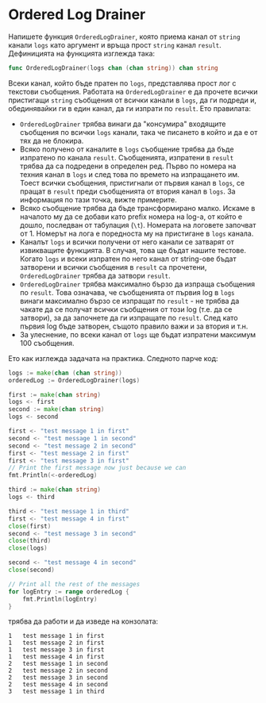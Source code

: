 # Ordered Log Drainer

Напишете функция `OrderedLogDrainer`, която приема канал от `string` канали `logs` като аргумент и връща прост `string` канал `result`. Дефиницията на функцията изглежда така:

```go
func OrderedLogDrainer(logs chan (chan string)) chan string
```

Всеки канал, който бъде пратен по `logs`, представлява прост лог с текстови съобщения. Работата на `OrderedLogDrainer` е да прочете всички пристигащи `string` съобщения от всички канали в `logs`, да ги подреди и, обединявайки ги в един канал, да ги изпрати по `result`. Ето правилата:

 - `OrderedLogDrainer` трябва винаги да "консумира" входящите съобщения по всички `logs` канали, така че писането в който и да е от тях да не блокира.
 - Всяко получено от каналите в `logs` съобщение трябва да бъде изпратено по канала `result`. Съобщенията, изпратени в `result` трябва да са подредени в определен ред. Първо по номера на техния канал в `logs` и след това по времето на изпращането им. Тоест всички съобщения, пристигнали от първия канал в `logs`, се пращат в `result` преди съобщенията от втория канал в `logs`. За информация по тази точка, вижте примерите.
 - Всяко съобщение трябва да бъде трансформирано малко. Искаме в началото му да се добави като prefix номера на log-а, от който е дошло, последван от табулация (`\t`). Номерата на логовете започват от 1. Номерът на лога е поредноста му на пристигане в `logs` канала.
 - Каналът `logs` и всички получени от него канали се затварят от извикващите функцията. В случая, това ще бъдат нашите тестове. Когато `logs` и всеки изпратен по него канал от string-ове бъдат затворени и всички съобщения в `result` са прочетени, `OrderedLogDrainer` трябва да затвори `result`.
 - `OrderedLogDrainer` трябва максимално бързо да изпраща съобщения по `result`. Това означава, че съобщенията от първия log в `logs` винаги максимално бързо се изпращат по `result` - не трябва да чакате да се получат всички съобщения от този log (т.е. да се затвори), за да започнете да ги изпращате по `result`. След като първия log бъде затворен, същото правило важи и за втория и т.н.
 - За улеснение, по всеки канал от `logs` ще бъдат изпратени максимум 100 съобщения.

Ето как изглежда задачата на практика. Следното парче код:
```go
logs := make(chan (chan string))
orderedLog := OrderedLogDrainer(logs)

first := make(chan string)
logs <- first
second := make(chan string)
logs <- second

first <- "test message 1 in first"
second <- "test message 1 in second"
second <- "test message 2 in second"
first <- "test message 2 in first"
first <- "test message 3 in first"
// Print the first message now just because we can
fmt.Println(<-orderedLog)

third := make(chan string)
logs <- third

third <- "test message 1 in third"
first <- "test message 4 in first"
close(first)
second <- "test message 3 in second"
close(third)
close(logs)

second <- "test message 4 in second"
close(second)

// Print all the rest of the messages
for logEntry := range orderedLog {
    fmt.Println(logEntry)
}
```

трябва да работи и да изведе на конзолата:
```
1	test message 1 in first
1	test message 2 in first
1	test message 3 in first
1	test message 4 in first
2	test message 1 in second
2	test message 2 in second
2	test message 3 in second
2	test message 4 in second
3	test message 1 in third
```
